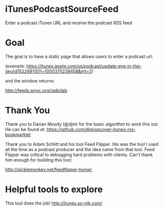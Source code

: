 # iTunesPodcastSourceFeed
Enter a podcast iTunes URL and receive the podcast RSS feed

# Goal

The goal is to have a static page that allows users to enter a podcast url:

(example: https://itunes.apple.com/us/podcast/update-eye-in-the-sky/id152249110?i=1000375238458&mt=2)

and the window returns:

http://feeds.wnyc.org/radiolab


# Thank You

Thank you to Darian Moody (@djm) for the basic algorithm to work this out. He can be found at: https://github.com/djm/uncover-itunes-rss-bookmarklet

Thank you to Adam Schlitt and his tool Feed Flipper. His was the tool I used all the time as a podcast producer and the idea came from that tool. Feed Flipper was critical to debugging hard problems with clients. Can't thank him enough for building this tool:

http://picklemonkey.net/feedflipper-home/

# Helpful tools to explore

This tool does the job!
http://itunes.so-nik.com/
